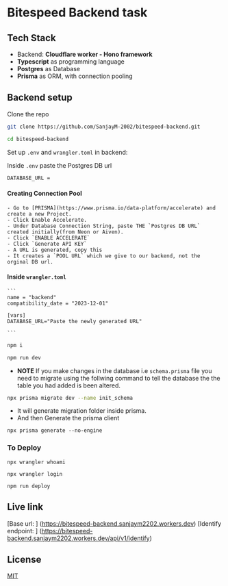 # Bitespeed Backend task

## Tech Stack

- Backend: **Cloudflare worker - Hono framework**
- **Typescript** as programming language
- **Postgres** as Database
- **Prisma** as ORM, with connection pooling

## Backend setup

Clone the repo

```bash
git clone https://github.com/SanjayM-2002/bitespeed-backend.git
```

```bash
cd bitespeed-backend
```

Set up `.env` and `wrangler.toml` in backend:

Inside `.env` paste the Postgres DB url

```bash
DATABASE_URL =

```

#### Creating Connection Pool

    - Go to [PRISMA](https://www.prisma.io/data-platform/accelerate) and create a new Project.
    - Click Enable Accelerate.
    - Under Database Connection String, paste THE `Postgres DB URL` created initially(from Neon or Aiven).
    - Click `ENABLE ACCELERATE`
    - Click `Generate API KEY`
    - A URL is generated, copy this
    - It creates a `POOL URL` which we give to our backend, not the orginal DB url.

#### Inside `wrangler.toml`

    ```
    name = "backend"
    compatibility_date = "2023-12-01"

    [vars]
    DATABASE_URL="Paste the newly generated URL"

    ```

```bash
npm i
```

```bash
npm run dev
```

- **NOTE** If you make changes in the database i.e `schema.prisma` file you need to migrate using the follwing command to tell the database the the table you had added is been altered.

```bash
npx prisma migrate dev --name init_schema
```

- It will generate migration folder inside prisma.
- And then Generate the prisma client

```
npx prisma generate --no-engine
```

### To Deploy

```
npx wrangler whoami
```

```
npx wrangler login
```

```
npm run deploy
```

## Live link

[Base url: ] (https://bitespeed-backend.sanjaym2202.workers.dev)
[Identify endpoint: ] (https://bitespeed-backend.sanjaym2202.workers.dev/api/v1/identify)

## License

[MIT](https://choosealicense.com/licenses/mit/)
